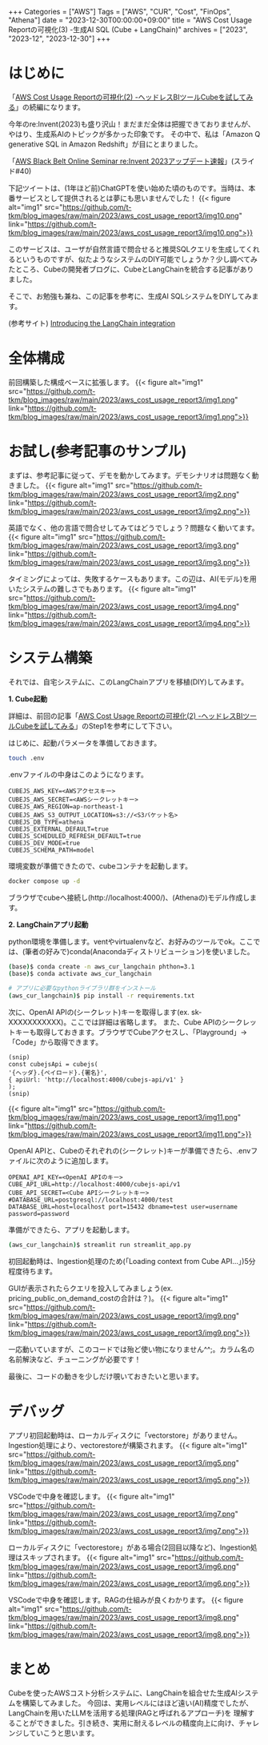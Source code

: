 +++ 
Categories = ["AWS"] 
Tags = ["AWS", "CUR", "Cost", "FinOps", "Athena"] 
date = "2023-12-30T00:00:00+09:00" 
title = "AWS Cost Usage Reportの可視化(3) -生成AI SQL (Cube + LangChain)" 
archives = ["2023", "2023-12", "2023-12-30"]
+++

# はじめに
「[AWS Cost Usage Reportの可視化(2) -ヘッドレスBIツールCubeを試してみる](http://localhost:1313/blog/posts/2023/09/aws_cost_usage_report2/)」の続編になります。

今年のre:Invent(2023)も盛り沢山！まだまだ全体は把握できておりませんが、やはり、生成系AIのトピックが多かった印象です。
その中で、私は「Amazon Q generative SQL in Amazon Redshift」が目にとまりました。

「[AWS Black Belt Online Seminar re:Invent 2023アップデート速報](https://pages.awscloud.com/rs/112-TZM-766/images/AWS-Black-Belt_2023_reInvent2023digest_1201_v1.pdf)」(スライド#40)

下記ツイートは、(1年ほど前)ChatGPTを使い始めた頃のものです。当時は、本番サービスとして提供されるとは夢にも思いませんでした！
{{< figure alt="img1" src="https://github.com/t-tkm/blog_images/raw/main/2023/aws_cost_usage_report3/img10.png" link="https://github.com/t-tkm/blog_images/raw/main/2023/aws_cost_usage_report3/img10.png">}}

このサービスは、ユーザが自然言語で問合せると推奨SQLクエリを生成してくれるというものですが、似たようなシステムのDIY可能でしょうか？少し調べてみたところ、Cubeの開発者ブログに、CubeとLangChainを統合する記事がありました。

そこで、お勉強も兼ね、この記事を参考に、生成AI SQLシステムをDIYしてみます。

(参考サイト)
[Introducing the LangChain integration](https://cube.dev/blog/introducing-the-langchain-integration)

# 全体構成
前回構築した構成ベースに拡張します。
{{< figure alt="img1" src="https://github.com/t-tkm/blog_images/raw/main/2023/aws_cost_usage_report3/img1.png" link="https://github.com/t-tkm/blog_images/raw/main/2023/aws_cost_usage_report3/img1.png">}}

# お試し(参考記事のサンプル)
まずは、参考記事に従って、デモを動かしてみます。デモシナリオは問題なく動きました。
{{< figure alt="img1" src="https://github.com/t-tkm/blog_images/raw/main/2023/aws_cost_usage_report3/img2.png" link="https://github.com/t-tkm/blog_images/raw/main/2023/aws_cost_usage_report3/img2.png">}}

英語でなく、他の言語で問合せしてみてはどうでしょう？問題なく動いてます。
{{< figure alt="img1" src="https://github.com/t-tkm/blog_images/raw/main/2023/aws_cost_usage_report3/img3.png" link="https://github.com/t-tkm/blog_images/raw/main/2023/aws_cost_usage_report3/img3.png">}}

タイミングによっては、失敗するケースもあります。この辺は、AI(モデル)を用いたシステムの難しさでもあります。
{{< figure alt="img1" src="https://github.com/t-tkm/blog_images/raw/main/2023/aws_cost_usage_report3/img4.png" link="https://github.com/t-tkm/blog_images/raw/main/2023/aws_cost_usage_report3/img4.png">}}

# システム構築
それでは、自宅システムに、このLangChainアプリを移植(DIY)してみます。

**1. Cube起動**

詳細は、前回の記事「[AWS Cost Usage Reportの可視化(2) -ヘッドレスBIツールCubeを試してみる](https://t-tkm.github.io/blog/posts/2023/09/aws_cost_usage_report2/)」のStep1を参考にして下さい。

はじめに、起動パラメータを準備しておきます。
```zsh
touch .env
```

.envファイルの中身はこのようになります。
```file
CUBEJS_AWS_KEY=<AWSアクセスキー>
CUBEJS_AWS_SECRET=<AWSシークレットキー>
CUBEJS_AWS_REGION=ap-northeast-1
CUBEJS_AWS_S3_OUTPUT_LOCATION=s3://<S3バケット名>
CUBEJS_DB_TYPE=athena
CUBEJS_EXTERNAL_DEFAULT=true
CUBEJS_SCHEDULED_REFRESH_DEFAULT=true
CUBEJS_DEV_MODE=true
CUBEJS_SCHEMA_PATH=model
```

環境変数が準備できたので、cubeコンテナを起動します。
```zsh
docker compose up -d
```

ブラウザでcubeへ接続し(http://localhost:4000/)、(Athenaの)モデル作成します。

**2. LangChainアプリ起動**

python環境を準備します。ventやvirtualenvなど、お好みのツールでok。ここでは、(筆者の好みで)conda(Anacondaディストリビューション)を使いました。
```zsh
(base)$ conda create -n aws_cur_langchain phthon=3.1
(base)$ conda activate aws_cur_langchain

# アプリに必要なpythonライブラリ群をインストール
(aws_cur_langchain)$ pip install -r requirements.txt
```

次に、OpenAI APIの(シークレット)キーを取得します(ex. sk-XXXXXXXXXXX)。ここでは詳細は省略します。
また、Cube APIのシークレットキーも取得しておきます。ブラウザでCubeアクセスし、「Playground」->「Code」から取得できます。
```
(snip)
const cubejsApi = cubejs(
'{ヘッダ}.{ペイロード}.{署名}',
{ apiUrl: 'http://localhost:4000/cubejs-api/v1' }
);
(snip)
```  
{{< figure alt="img1" src="https://github.com/t-tkm/blog_images/raw/main/2023/aws_cost_usage_report3/img11.png" link="https://github.com/t-tkm/blog_images/raw/main/2023/aws_cost_usage_report3/img11.png">}}

OpenAI APIと、Cubeのそれぞれの(シークレット)キーが準備できたら、.envファイルに次のように追加します。

```file
OPENAI_API_KEY=<OpenAI APIのキー>
CUBE_API_URL=http://localhost:4000/cubejs-api/v1
CUBE_API_SECRET=<Cube APIシークレットキー>
#DATABASE_URL=postgresql://localhost:4000/test
DATABASE_URL=host=localhost port=15432 dbname=test user=username password=password
```

準備ができたら、アプリを起動します。
```zsh
(aws_cur_langchain)$ streamlit run streamlit_app.py
``` 
初回起動時は、Ingestion処理のため(「Loading context from Cube API...」)5分程度待ちます。

GUIが表示されたらクエリを投入してみましょう(ex. pricing_public_on_demand_costの合計は？)。
{{< figure alt="img1" src="https://github.com/t-tkm/blog_images/raw/main/2023/aws_cost_usage_report3/img9.png" link="https://github.com/t-tkm/blog_images/raw/main/2023/aws_cost_usage_report3/img9.png">}}

一応動いていますが、このコードでは殆ど使い物になりません^^;。カラム名の名前解決など、チューニングが必要です！

最後に、コードの動きを少しだけ覗いておきたいと思います。

# デバッグ
アプリ初回起動時は、ローカルディスクに「vectorstore」がありません。Ingestion処理により、vectorestoreが構築されます。
{{< figure alt="img1" src="https://github.com/t-tkm/blog_images/raw/main/2023/aws_cost_usage_report3/img5.png" link="https://github.com/t-tkm/blog_images/raw/main/2023/aws_cost_usage_report3/img5.png">}}

VSCodeで中身を確認します。
{{< figure alt="img1" src="https://github.com/t-tkm/blog_images/raw/main/2023/aws_cost_usage_report3/img7.png" link="https://github.com/t-tkm/blog_images/raw/main/2023/aws_cost_usage_report3/img7.png">}}

ローカルディスクに「vectorestore」がある場合(2回目以降など)、Ingestion処理はスキップされます。
{{< figure alt="img1" src="https://github.com/t-tkm/blog_images/raw/main/2023/aws_cost_usage_report3/img6.png" link="https://github.com/t-tkm/blog_images/raw/main/2023/aws_cost_usage_report3/img6.png">}}

VSCodeで中身を確認します。RAGの仕組みが良くわかります。
{{< figure alt="img1" src="https://github.com/t-tkm/blog_images/raw/main/2023/aws_cost_usage_report3/img8.png" link="https://github.com/t-tkm/blog_images/raw/main/2023/aws_cost_usage_report3/img8.png">}}

# まとめ
Cubeを使ったAWSコスト分析システムに、LangChainを組合せた生成AIシステムを構築してみました。
今回は、実用レベルにはほど遠い(AI)精度でしたが、LangChainを用いたLLMを活用する処理(RAGと呼ばれるアプローチ)を
理解することができました。引き続き、実用に耐えるレベルの精度向上に向け、チャレンジしていこうと思います。